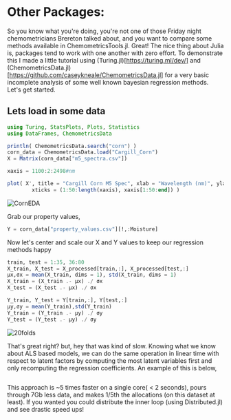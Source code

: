 # Other Packages:
So you know what you're doing, you're not one of those Friday night chemometricians Brereton talked about, and you want to compare some methods available in ChemometricsTools.jl. Great! The nice thing about Julia is, packages tend to work with one another with zero effort. To demonstrate this I made a little tutorial using (Turing.jl)[https://turing.ml/dev/] and (ChemometricsData.jl)[https://github.com/caseykneale/ChemometricsData.jl] for a very basic incomplete analysis of some well known bayesian regression methods. Let's get started.


## Lets load in some data
```julia
using Turing, StatsPlots, Plots, Statistics
using DataFrames, ChemometricsData

println( ChemometricsData.search("corn") )
corn_data = ChemometricsData.load("Cargill_Corn")
X = Matrix(corn_data["m5_spectra.csv"])

xaxis = 1100:2:2498#nm

plot( X', title = "Cargill Corn M5 Spec", xlab = "Wavelength (nm)", ylab = "Absorbance", legend = false,
        xticks = (1:50:length(xaxis), xaxis[1:50:end]) )
```
![CornEDA](https://raw.githubusercontent.com/caseykneale/ChemometricsTools/master/images/BayesDemo/CornSpectra.png)

Grab our property values,
```julia
Y = corn_data["property_values.csv"][!,:Moisture]
```

Now let's center and scale our X and Y values to keep our regression methods happy

```julia
train, test = 1:35, 36:80
X_train, X_test = X_processed[train,:], X_processed[test,:]
μx,σx = mean(X_train, dims = 1), std(X_train, dims = 1)
X_train = (X_train .- μx) ./ σx
X_test = (X_test .- μx) ./ σx

Y_train, Y_test = Y[train,:], Y[test,:]
μy,σy = mean(Y_train),std(Y_train)
Y_train = (Y_train .- μy) ./ σy
Y_test = (Y_test .- μy) ./ σy
```


![20folds](https://raw.githubusercontent.com/caseykneale/ChemometricsTools/master/images/CV.png)

That's great right? but, hey that was kind of slow. Knowing what we know about ALS based models, we can do the same operation in linear time with respect to latent factors by computing the most latent variables first and only recomputing the regression coefficients. An example of this is below,

```julia

```
This approach is ~5 times faster on a single core( < 2 seconds), pours through 7Gb less data, and makes 1/5th the allocations (on this dataset at least). If you wanted you could distribute the inner loop (using Distributed.jl) and see drastic speed ups!
